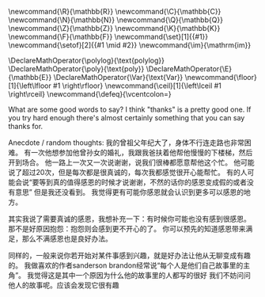 \newcommand{\R}{\mathbb{R}}
\newcommand{\C}{\mathbb{C}}
\newcommand{\N}{\mathbb{N}}
\newcommand{\Q}{\mathbb{Q}}
\newcommand{\Z}{\mathbb{Z}}
\newcommand{\K}{\mathbb{K}}
\newcommand{\F}{\mathbb{F}}
\newcommand{\set}[1]{\{#1\}}
\newcommand{\setof}[2]{\{#1 \mid #2\}}
\newcommand{\im}{\mathrm{im}}

\DeclareMathOperator{\polylog}{\text{polylog}}
\DeclareMathOperator{\poly}{\text{poly}}
\DeclareMathOperator{\E}{\mathbb{E}}
\DeclareMathOperator{\Var}{\text{Var}}
\newcommand{\floor}[1]{\left\lfloor #1 \right\rfloor}
\newcommand{\ceil}[1]{\left\lceil #1 \right\rceil}
\newcommand{\defeq}{\vcentcolon=}



What are some good words to say?
I think "thanks" is a pretty good one.
If you try hard enough there's almost certainly something that
you can say thanks for. 

Anecdote / random thoughts: 
我的曾祖父年纪大了，身体不行连走路也非常困难。
有一次他想参加他曾孙女的婚礼，我跟我爸扶着他帮他慢慢的下楼梯，然后开到场合。
他一路上一次又一次说谢谢，说我们很棒都愿意帮他这个忙。
他可能说了超过20次，但是每次都是很真诚的，每次我都感觉很开心能帮忙。
有的人可能会说“要等到真的值得感恩的时候才说谢谢，不然的话你的感恩变成假的或者没有意思”
但是我还没看到。
我觉得更有可能你感恩就会认识到更多可以感恩的地方。

其实我说了需要真诚的感恩，我想补充一下：有时候你可能也没有感到很感恩。
那不是好原因抱怨：抱怨则会感到更不开心的了。
你可以预先的知道感恩带来满足，那么不满感恩也是良好办法。

同样的，一般来说你若开始对某件事感到兴趣，就是好办法让他从无聊变成有趣的。
我做喜欢的作者sanderson
brandon经常说“每个人是他们自己故事里的主角”。
我觉得这是其中一个原因为什么他的故事里的人都写的很好
我们不妨问问他人的故事呢。应该会发现它很有趣

